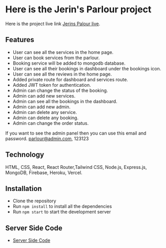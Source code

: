# Here is the Jerin's Parlour project

Here is the project live link [Jerins Palour live](https://jerins-parlour-client-jet.vercel.app/).

## Features

- User can see all the services in the home page.
- User can book services from the parlour.
- Booking service will be added to mongodb database.
- User can see all their bookings in dashboard under the bookings icon.
- User can see all the reviews in the home page.
- Added private route for dashboard and services route.
- Added JWT token for authentication.
- Admin can change the status of the booking.
- Admin can add new services.
- Admin can see all the bookings in the dashboard.
- Admin can add new admin.
- Admin can delete any service.
- Admin can delete any booking.
- Admin can change the order status.

If you want to see the admin panel then you can use this email and password.
parlour@admin.com, 123123

## Technology

HTML, CSS, React, React Router,Tailwind CSS, Node.js, Express.js, MongoDB, Firebase, Heroku, Vercel.

## Installation

- Clone the repository
- Run `npm install` to install all the dependencies
- Run `npm start` to start the development server

## Server Side Code

- [Server Side Code](https://github.com/devruhul/jerins-parlour-backend)
